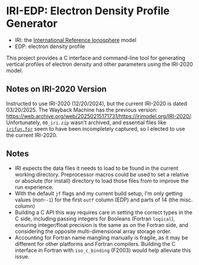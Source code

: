 # IRI-EDP: Electron Density Profile Generator

* IRI: the [International Reference Ionosphere](https://irimodel.org/) model
* EDP: electron density profile

This project provides a C interface and command-line tool for generating
vertical profiles of electron density and other parameters
using the IRI-2020 model.

## Notes on IRI-2020 Version

Instructed to use IRI-2020 (12/20/2024), but the current IRI-2020 is dated 03/20/2025.
The Wayback Machine has the previous version:
<https://web.archive.org/web/20250215171731/https://irimodel.org/IRI-2020/>.
Unfortunately, `00_iri.zip` wasn't archived,
and essential files like [`irifun.for`](https://web.archive.org/web/20250215171731/https://irimodel.org/IRI-2020/irifun.for)
seem to have been incompletely captured,
so I elected to use the current IRI-2020.

## Notes

* IRI expects the data files it needs to load to be found in the current working directory.
  Preprocessor macros could be used to set a relative or absolute (for install) directory
  to load those files from to improve the run experience.
* With the default `jf` flags and my current build setup, I'm only getting values (non-`-1`)
  for the first `outf` column (EDP) and parts of 14 (the misc. column)
* Building a C API this way requires care in setting the correct types in the C side,
  including passing integers for Booleans (Fortran `logical`), ensuring integer/float
  precision is the same as on the Fortran side, and considering the opposite multi-dimensional
  array storage order.
* Accounting for Fortran name mangling manually is fragile, as it may be different
  for other platforms and Fortran compilers.
  Building the C interface in Fortran with `iso_c_binding` (F2003) would help alleviate this issue.
